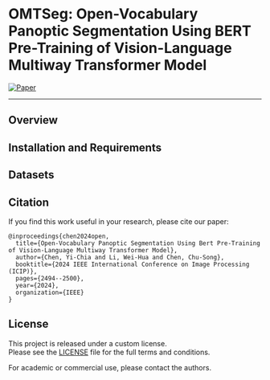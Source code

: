 # OMTSeg: Open-Vocabulary Panoptic Segmentation Using BERT Pre-Training of Vision-Language Multiway Transformer Model
[![Paper](https://img.shields.io/badge/Paper-ICASSP25-blue)](https://ieeexplore.ieee.org/abstract/document/10647459) 

---

## Overview

## Installation and Requirements

## Datasets

## Citation

If you find this work useful in your research, please cite our paper:

```
@inproceedings{chen2024open,
  title={Open-Vocabulary Panoptic Segmentation Using Bert Pre-Training of Vision-Language Multiway Transformer Model},
  author={Chen, Yi-Chia and Li, Wei-Hua and Chen, Chu-Song},
  booktitle={2024 IEEE International Conference on Image Processing (ICIP)},
  pages={2494--2500},
  year={2024},
  organization={IEEE}
}
```


## License

This project is released under a custom license.  
Please see the [LICENSE](./LICENSE) file for the full terms and conditions.

For academic or commercial use, please contact the authors.


